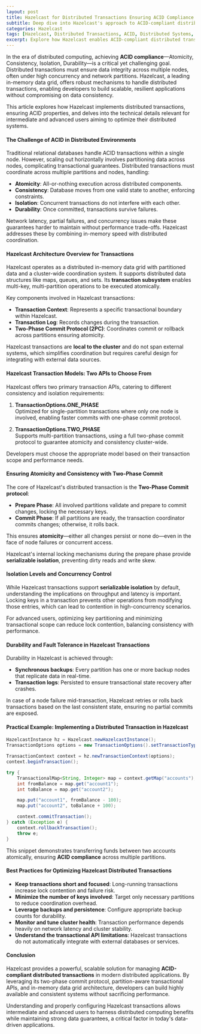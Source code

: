 ```yaml
---
layout: post
title: Hazelcast for Distributed Transactions Ensuring ACID Compliance in Distributed Systems
subtitle: Deep dive into Hazelcast's approach to ACID-compliant distributed transactions for scalable, reliable systems
categories: Hazelcast
tags: [Hazelcast, Distributed Transactions, ACID, Distributed Systems, In-Memory Data Grid, Data Consistency, Scalability, Java, Big Data]
excerpt: Explore how Hazelcast enables ACID-compliant distributed transactions, providing strong consistency and reliability in distributed systems for intermediate and advanced developers.
---
```

In the era of distributed computing, achieving **ACID compliance**—Atomicity, Consistency, Isolation, Durability—is a critical yet challenging goal. Distributed transactions must ensure data integrity across multiple nodes, often under high concurrency and network partitions. Hazelcast, a leading in-memory data grid, offers robust mechanisms to handle distributed transactions, enabling developers to build scalable, resilient applications without compromising on data consistency.

This article explores how Hazelcast implements distributed transactions, ensuring ACID properties, and delves into the technical details relevant for intermediate and advanced users aiming to optimize their distributed systems.

#### The Challenge of ACID in Distributed Environments

Traditional relational databases handle ACID transactions within a single node. However, scaling out horizontally involves partitioning data across nodes, complicating transactional guarantees. Distributed transactions must coordinate across multiple partitions and nodes, handling:

- **Atomicity**: All-or-nothing execution across distributed components.
- **Consistency**: Database moves from one valid state to another, enforcing constraints.
- **Isolation**: Concurrent transactions do not interfere with each other.
- **Durability**: Once committed, transactions survive failures.

Network latency, partial failures, and concurrency issues make these guarantees harder to maintain without performance trade-offs. Hazelcast addresses these by combining in-memory speed with distributed coordination.

#### Hazelcast Architecture Overview for Transactions

Hazelcast operates as a distributed in-memory data grid with partitioned data and a cluster-wide coordination system. It supports distributed data structures like maps, queues, and sets. Its **transaction subsystem** enables multi-key, multi-partition operations to be executed atomically.

Key components involved in Hazelcast transactions:

- **Transaction Context**: Represents a specific transactional boundary within Hazelcast.
- **Transaction Log**: Records changes during the transaction.
- **Two-Phase Commit Protocol (2PC)**: Coordinates commit or rollback across partitions ensuring atomicity.

Hazelcast transactions are **local to the cluster** and do not span external systems, which simplifies coordination but requires careful design for integrating with external data sources.

#### Hazelcast Transaction Models: Two APIs to Choose From

Hazelcast offers two primary transaction APIs, catering to different consistency and isolation requirements:

1. **TransactionOptions.ONE_PHASE**  
   Optimized for single-partition transactions where only one node is involved, enabling faster commits with one-phase commit protocol.

2. **TransactionOptions.TWO_PHASE**  
   Supports multi-partition transactions, using a full two-phase commit protocol to guarantee atomicity and consistency cluster-wide.

Developers must choose the appropriate model based on their transaction scope and performance needs.

#### Ensuring Atomicity and Consistency with Two-Phase Commit

The core of Hazelcast's distributed transaction is the **Two-Phase Commit protocol**:

- **Prepare Phase**: All involved partitions validate and prepare to commit changes, locking the necessary keys.
- **Commit Phase**: If all partitions are ready, the transaction coordinator commits changes; otherwise, it rolls back.

This ensures **atomicity**—either all changes persist or none do—even in the face of node failures or concurrent access.

Hazelcast's internal locking mechanisms during the prepare phase provide **serializable isolation**, preventing dirty reads and write skew.

#### Isolation Levels and Concurrency Control

While Hazelcast transactions support **serializable isolation** by default, understanding the implications on throughput and latency is important. Locking keys in a transaction prevents other operations from modifying those entries, which can lead to contention in high-concurrency scenarios.

For advanced users, optimizing key partitioning and minimizing transactional scope can reduce lock contention, balancing consistency with performance.

#### Durability and Fault Tolerance in Hazelcast Transactions

Durability in Hazelcast is achieved through:

- **Synchronous backups**: Every partition has one or more backup nodes that replicate data in real-time.
- **Transaction logs**: Persisted to ensure transactional state recovery after crashes.

In case of a node failure mid-transaction, Hazelcast retries or rolls back transactions based on the last consistent state, ensuring no partial commits are exposed.

#### Practical Example: Implementing a Distributed Transaction in Hazelcast

```java
HazelcastInstance hz = Hazelcast.newHazelcastInstance();
TransactionOptions options = new TransactionOptions().setTransactionType(TransactionOptions.TransactionType.TWO_PHASE);

TransactionContext context = hz.newTransactionContext(options);
context.beginTransaction();

try {
    TransactionalMap<String, Integer> map = context.getMap("accounts");
    int fromBalance = map.get("account1");
    int toBalance = map.get("account2");

    map.put("account1", fromBalance - 100);
    map.put("account2", toBalance + 100);

    context.commitTransaction();
} catch (Exception e) {
    context.rollbackTransaction();
    throw e;
}
```

This snippet demonstrates transferring funds between two accounts atomically, ensuring **ACID compliance** across multiple partitions.

#### Best Practices for Optimizing Hazelcast Distributed Transactions

- **Keep transactions short and focused**: Long-running transactions increase lock contention and failure risk.
- **Minimize the number of keys involved**: Target only necessary partitions to reduce coordination overhead.
- **Leverage backups and persistence**: Configure appropriate backup counts for durability.
- **Monitor and tune cluster health**: Transaction performance depends heavily on network latency and cluster stability.
- **Understand the transactional API limitations**: Hazelcast transactions do not automatically integrate with external databases or services.

#### Conclusion

Hazelcast provides a powerful, scalable solution for managing **ACID-compliant distributed transactions** in modern distributed applications. By leveraging its two-phase commit protocol, partition-aware transactional APIs, and in-memory data grid architecture, developers can build highly available and consistent systems without sacrificing performance.

Understanding and properly configuring Hazelcast transactions allows intermediate and advanced users to harness distributed computing benefits while maintaining strong data guarantees, a critical factor in today's data-driven applications.
